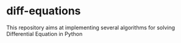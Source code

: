 # diff-equations
This repository aims at implementing several algorithms for solving Differential Equation in Python
